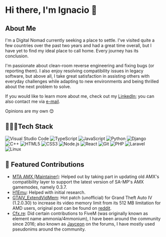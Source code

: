 # Hi there, I'm Ignacio 👋

## About Me
I'm a Digital Nomad currently seeking a place to settle. I've visited quite a few countries over the past two years and had a great time overall, but I have yet to find my ideal place to call home. Every journey has its conclusion.

I'm passionate about clean-room reverse engineering and fixing bugs (or reporting them). I also enjoy resolving compatibility issues in legacy software, but above all, I take great satisfaction in assisting others with everyday challenges while adapting to new environments and being thrilled about the next problem to solve.

If you would like to learn more about me, check out my [LinkedIn](https://linkedin.com/in/colistro123); you can also contact me via [e-mail](mailto:colistro123@aol.com). 

Opinions are my own 😊

## 👨🏻‍💻Tech Stack
![Visual Studio Code](https://img.shields.io/badge/Visual%20Studio%20Code-0078d7.svg?style=flat-square&logo=visual-studio-code&logoColor=white)
![TypeScript](https://img.shields.io/badge/TypeScript-%23007ACC.svg?style=flat-square&logo=typescript&logoColor=white)
![JavaScript](https://img.shields.io/badge/-JavaScript-F7DF1E?style=flat-square&logo=javascript&logoColor=black)
![Python](https://img.shields.io/badge/-Python-3776AB?style=flat-square&logo=python&logoColor=white)
![Django](https://img.shields.io/badge/django-%23092E20.svg?style=flat-square&logo=django&logoColor=white)
![C++](https://img.shields.io/badge/-C++-00599C?style=flat-square&logo=c%2B%2B&logoColor=white)
![HTML5](https://img.shields.io/badge/-HTML5-E34F26?style=flat-square&logo=html5&logoColor=white)
![CSS3](https://img.shields.io/badge/-CSS3-1572B6?style=flat-square&logo=css3&logoColor=white)
![Node.js](https://img.shields.io/badge/-Node.js-339933?style=flat-square&logo=node.js&logoColor=white)
![React](https://img.shields.io/badge/-React-61DAFB?style=flat-square&logo=react&logoColor=black)
![Git](https://img.shields.io/badge/-Git-F05032?style=flat-square&logo=git&logoColor=white)
![PHP](https://img.shields.io/badge/PHP-%23777BB4.svg?style=flat-square&logo=php&logoColor=white)
![Laravel](https://img.shields.io/badge/Laravel-%23FF2D20.svg?style=flat-square&logo=laravel&logoColor=white)
![Linux](https://img.shields.io/badge/Linux-FCC624?style=flat-square&logo=linux&logoColor=black)

## 🌟 Featured Contributions
- [MTA AMX (Maintainer)](https://github.com/multitheftauto/amx/commits?author=colistro123): Helped out by taking part in updating old AMX's compatibility layer to support the latest version of SA-MP's AMX gamemodes, namely 0.3.7.
- [H1Emu](https://github.com/H1emu/h1z1-server): Helped with initial research.
- [GTAIV_ExtendVidMem](https://github.com/colistro123/GTAIV_ExtendVidMem): Hot patch (unofficial) for Grand Theft Auto IV (1.2.0.30) to increase its video memory limit from its 512 MB limitation for AMD users, original post can be found on [reddit](https://www.reddit.com/r/pcgaming/comments/fmppho/gta_iv_unofficial_patch_for_the_512_mb_limit_in/).
- [Cfx.re](https://cfx.re): Did certain contributions to FiveM (was originally known as element name ammonia/4mmonium), I have been around the community since 2016; also known as [Jayceon](https://forum.cfx.re/u/jayceon) on the forums, I have mostly used pseudonims around the community.
